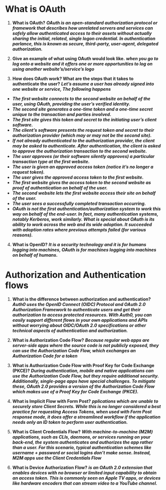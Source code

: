 # What is OAuth


1. **What is OAuth?**
***OAuth is an open-standard authorization protocol or framework that describes how unrelated servers and services can safely allow authenticated access to their assets without actually sharing the initial, related, single logon credential. In authentication parlance, this is known as secure, third-party, user-agent, delegated authorization.***

2. **Give an example of what using OAuth would look like.**
***when you go to log onto a website and it offers one or more opportunities to log on using another website’s/service’s logo***

3. **How does OAuth work? What are the steps that it takes to authenticate the user?**
***Let’s assume a user has already signed into one website or service, The following happens***

- ***The first website connects to the second website on behalf of the user, using OAuth, providing the user’s verified identity.***
- ***The second site generates a one-time token and a one-time secret unique to the transaction and parties involved.***
- ***The first site gives this token and secret to the initiating user’s client software.***
- ***The client’s software presents the request token and secret to their authorization provider (which may or may not be the second site).***
- ***If not already authenticated to the authorization provider, the client may be asked to authenticate. After authentication, the client is asked to approve the authorization transaction to the second website.***
- ***The user approves (or their software silently approves) a particular transaction type at the first website.***
- ***The user is given an approved access token (notice it’s no longer a request token).***
- ***The user gives the approved access token to the first website.***
- ***The first website gives the access token to the second website as proof of authentication on behalf of the user.***
- ***The second website lets the first website access their site on behalf of the user.***
- ***The user sees a successfully completed transaction occurring.***
- ***OAuth is not the first authentication/authorization system to work this way on behalf of the end-user. In fact, many authentication systems, notably Kerberos, work similarly. What is special about OAuth is its ability to work across the web and its wide adoption. It succeeded with adoption rates where previous attempts failed (for various reasons).***

4. **What is OpenID?**
***It is a security technology and it is for humans logging into machines, OAuth is for machines logging into machines on behalf of humans.***


# Authorization and Authentication flows

1. **What is the difference between authorization and authentication?**
***Auth0 uses the OpenID Connect (OIDC) Protocol and OAuth 2.0 Authorization Framework to authenticate users and get their authorization to access protected resources. With Auth0, you can easily support different flows in your own applications and APIs without worrying about OIDC/OAuth 2.0 specifications or other technical aspects of authentication and authorization.***

2. **What is Authorization Code Flow?**
***Because regular web apps are server-side apps where the source code is not publicly exposed, they can use the Authorization Code Flow, which exchanges an Authorization Code for a token***

3. **What is Authorization Code Flow with Proof Key for Code Exchange (PKCE)?**
***During authentication, mobile and native applications can use the Authorization Code Flow, but they require additional security. Additionally, single-page apps have special challenges. To mitigate these, OAuth 2.0 provides a version of the Authorization Code Flow which makes use of a Proof Key for Code Exchange (PKCE).***

4. **What is Implicit Flow with Form Post?**
***pplications which are unable to securely store Client Secrets. While this is no longer considered a best practice for requesting Access Tokens, when used with Form Post response mode, it does offer a streamlined workflow if the application needs only an ID token to perform user authentication.***

5. **What is Client Credentials Flow?**
***With machine-to-machine (M2M) applications, such as CLIs, daemons, or services running on your back-end, the system authenticates and authorizes the app rather than a user. For this scenario, typical authentication schemes like username + password or social logins don’t make sense. Instead, M2M apps use the Client Credentials Flow***

6. **What is Device Authorization Flow?**
***is an OAuth 2.0 extension that enables devices with no browser or limited input capability to obtain an access token. This is commonly seen on Apple TV apps, or devices like hardware encoders that can stream video to a YouTube channel.***
